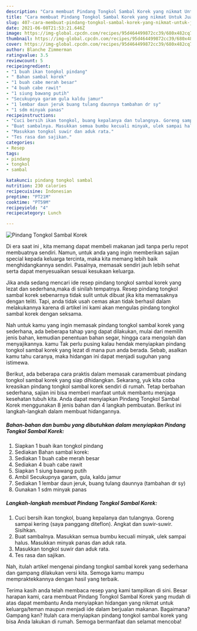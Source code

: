 ```yaml
---
description: "Cara membuat Pindang Tongkol Sambal Korek yang nikmat Untuk Jualan"
title: "Cara membuat Pindang Tongkol Sambal Korek yang nikmat Untuk Jualan"
slug: 407-cara-membuat-pindang-tongkol-sambal-korek-yang-nikmat-untuk-jualan
date: 2021-06-08T21:53:21.646Z
image: https://img-global.cpcdn.com/recipes/95d464499872cc39/680x482cq70/pindang-tongkol-sambal-korek-foto-resep-utama.jpg
thumbnail: https://img-global.cpcdn.com/recipes/95d464499872cc39/680x482cq70/pindang-tongkol-sambal-korek-foto-resep-utama.jpg
cover: https://img-global.cpcdn.com/recipes/95d464499872cc39/680x482cq70/pindang-tongkol-sambal-korek-foto-resep-utama.jpg
author: Blanche Zimmerman
ratingvalue: 3.5
reviewcount: 5
recipeingredient:
- "1 buah ikan tongkol pindang"
- " Bahan sambal korek"
- "1 buah cabe merah besar"
- "4 buah cabe rawit"
- "1 siung bawang putih"
- "Secukupnya garam gula kaldu jamur"
- "1 lembar daun jeruk buang tulang daunnya tambahan dr sy"
- "1 sdm minyak panas"
recipeinstructions:
- "Cuci bersih ikan tongkol, buang kepalanya dan tulangnya. Goreng sampai kering (saya panggang diteflon). Angkat dan suwir-suwir. Sisihkan."
- "Buat sambalnya. Masukkan semua bumbu kecuali minyak, ulek sampai halus. Masukkan minyak panas dan aduk rata."
- "Masukkan tongkol suwir dan aduk rata."
- "Tes rasa dan sajikan."
categories:
- Resep
tags:
- pindang
- tongkol
- sambal

katakunci: pindang tongkol sambal 
nutrition: 230 calories
recipecuisine: Indonesian
preptime: "PT21M"
cooktime: "PT59M"
recipeyield: "4"
recipecategory: Lunch

---
```



![Pindang Tongkol Sambal Korek](https://img-global.cpcdn.com/recipes/95d464499872cc39/680x482cq70/pindang-tongkol-sambal-korek-foto-resep-utama.jpg)

Di era  saat ini , kita memang dapat membeli makanan jadi tanpa perlu repot membuatnya sendiri. Namun, untuk anda yang ingin memberikan sajian special kepada keluarga tercinta, maka kita memang lebih baik menghidangkannya sendiri. Pasalnya, memasak sendiri jauh lebih sehat serta dapat menyesuaikan sesuai kesukaan keluarga.

Jika anda sedang mencari ide resep pindang tongkol sambal korek yang lezat dan sederhana,maka di sinilah tempatnya. Resep pindang tongkol sambal korek  sebenarnya tidak sulit untuk dibuat jika kita memasaknya dengan teliti. Tapi, anda tidak usah cemas akan tidak berhasil dalam melakukannya 
karena di artikel ini kami akan mengulas pindang tongkol sambal korek dengan seksama.  



Nah untuk kamu yang ingin memasak pindang tongkol sambal korek yang sederhana, ada beberapa tahap yang dapat dilakukan, mulai dari memilih jenis bahan, kemudian penentuan bahan segar, hingga cara mengolah dan menyajikannya. kamu Tak perlu pusing kalau hendak menyiapkan pindang tongkol sambal korek yang lezat di mana pun anda berada. Sebab, asalkan kamu  tahu caranya, maka hidangan ini dapat menjadi suguhan yang istimewa.

Berikut, ada beberapa cara praktis  dalam memasak caramembuat pindang tongkol sambal korek yang siap dihidangkan. Sekarang, yuk kita coba kreasikan pindang tongkol sambal korek sendiri di rumah. Tetap berbahan sederhana, sajian ini bisa memberi manfaat untuk membantu menjaga kesehatan tubuh kita. Anda dapat menyiapkan Pindang Tongkol Sambal Korek menggunakan 8 jenis bahan dan 4 langkah pembuatan. Berikut ini langkah-langkah dalam membuat hidangannya.

<!--inarticleads1-->

##### Bahan-bahan dan bumbu yang dibutuhkan dalam menyiapkan Pindang Tongkol Sambal Korek:

1. Siapkan 1 buah ikan tongkol pindang
1. Sediakan  Bahan sambal korek:
1. Sediakan 1 buah cabe merah besar
1. Sediakan 4 buah cabe rawit
1. Siapkan 1 siung bawang putih
1. Ambil Secukupnya garam, gula, kaldu jamur
1. Sediakan 1 lembar daun jeruk, buang tulang daunnya (tambahan dr sy)
1. Gunakan 1 sdm minyak panas




<!--inarticleads2-->

##### Langkah-langkah membuat Pindang Tongkol Sambal Korek:

1. Cuci bersih ikan tongkol, buang kepalanya dan tulangnya. Goreng sampai kering (saya panggang diteflon). Angkat dan suwir-suwir. Sisihkan.
1. Buat sambalnya. Masukkan semua bumbu kecuali minyak, ulek sampai halus. Masukkan minyak panas dan aduk rata.
1. Masukkan tongkol suwir dan aduk rata.
1. Tes rasa dan sajikan.




Nah, itulah artikel mengenai  pindang tongkol sambal korek  yang sederhana dan gampang dilakukan versi kita. Semoga kamu mampu mempraktekkannya dengan hasil yang terbaik. 

Terima kasih anda telah membaca resep yang kami tampilkan di sini. Besar harapan kami, cara membuat  Pindang Tongkol Sambal Korek yang mudah di atas dapat membantu Anda menyiapkan hidangan yang nikmat untuk keluarga/teman maupun menjadi ide dalam berjualan makanan. Bagaimana? Gampang kan? Itulah cara menyiapkan pindang tongkol sambal korek yang bisa Anda lakukan di rumah. Semoga bermanfaat dan selamat mencoba!

